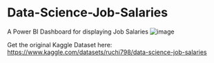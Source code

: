 # Data-Science-Job-Salaries
A Power BI Dashboard for displaying Job Salaries
![image](https://github.com/AahanKotian/Data-Science-Job-Salaries/assets/106942580/a32e9c8f-b8c4-4d32-8eb4-0e2299e1a2fa)

Get the original Kaggle Dataset here:
https://www.kaggle.com/datasets/ruchi798/data-science-job-salaries

